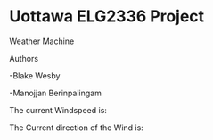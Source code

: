 # Uottawa ELG2336 Project
Weather Machine

Authors

-Blake Wesby

-Manojjan Berinpalingam


The current Windspeed is:







The Current direction of the Wind is:
